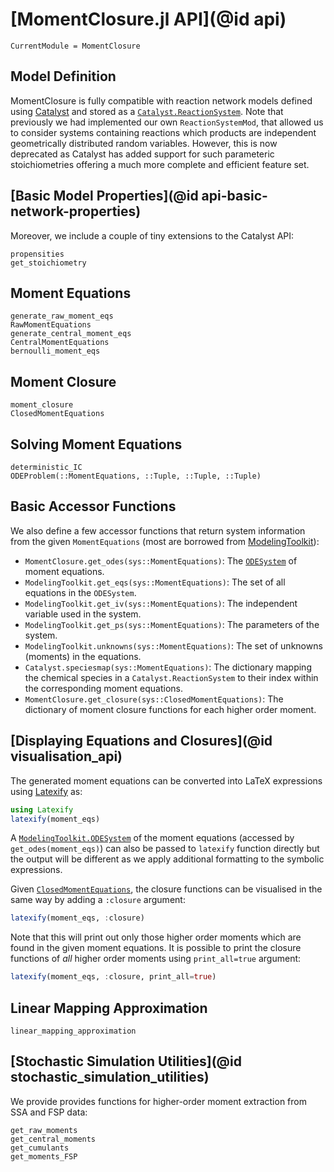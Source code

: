 # [MomentClosure.jl API](@id api)
```@meta
CurrentModule = MomentClosure
```

## Model Definition

MomentClosure is fully compatible with reaction network models defined using [Catalyst](https://github.com/SciML/Catalyst.jl) and stored as a [`Catalyst.ReactionSystem`](https://docs.sciml.ai/Catalyst/stable/api/core_api/#Catalyst.ReactionSystem). Note that previously we had implemented our own `ReactionSystemMod`, that allowed us to consider systems containing reactions which products are independent geometrically distributed random variables. However, this is now deprecated as Catalyst has added support for such parameteric stoichiometries offering a much more complete and efficient feature set.

## [Basic Model Properties](@id api-basic-network-properties)

Moreover, we include a couple of tiny extensions to the Catalyst API:

```@docs
propensities
get_stoichiometry
```

## Moment Equations

```@docs
generate_raw_moment_eqs
RawMomentEquations
generate_central_moment_eqs
CentralMomentEquations
bernoulli_moment_eqs
```

## Moment Closure

```@docs
moment_closure
ClosedMomentEquations
```

## Solving Moment Equations

```@docs
deterministic_IC
ODEProblem(::MomentEquations, ::Tuple, ::Tuple, ::Tuple)
```

## Basic Accessor Functions

We also define a few accessor functions that return system information from the given `MomentEquations` (most are borrowed from [ModelingToolkit](https://docs.sciml.ai/ModelingToolkit/stable/systems/ODESystem/#Composition-and-Accessor-Functions)):

* `MomentClosure.get_odes(sys::MomentEquations)`: The [`ODESystem`](https://mtk.sciml.ai/stable/systems/ODESystem/) of moment equations.
* `ModelingToolkit.get_eqs(sys::MomentEquations)`: The set of all equations in the `ODESystem`.
* `ModelingToolkit.get_iv(sys::MomentEquations)`: The independent variable used in the system.
* `ModelingToolkit.get_ps(sys::MomentEquations)`: The parameters of the system.
* `ModelingToolkit.unknowns(sys::MomentEquations)`: The set of unknowns (moments) in the equations.
* `Catalyst.speciesmap(sys::MomentEquations)`: The dictionary mapping the chemical species in a `Catalyst.ReactionSystem` to their index within the corresponding moment equations.
* `MomentClosure.get_closure(sys::ClosedMomentEquations)`: The dictionary of moment closure functions for each higher order moment.

## [Displaying Equations and Closures](@id visualisation_api)

The generated moment equations can be converted into LaTeX expressions using [Latexify](https://github.com/korsbo/Latexify.jl) as:
```julia
using Latexify
latexify(moment_eqs)
```
A [`ModelingToolkit.ODESystem`](https://mtk.sciml.ai/stable/systems/ODESystem/) of the moment equations (accessed by `get_odes(moment_eqs)`) can also be passed to `latexify` function directly but the output will be different as we apply additional formatting to the symbolic expressions.

Given [`ClosedMomentEquations`](@ref), the closure functions can be visualised in the same way by adding a `:closure` argument:
```julia
latexify(moment_eqs, :closure)
```
Note that this will print out only those higher order moments which are found in the given moment equations. It is possible to print the closure functions of *all* higher order moments using `print_all=true` argument:
```julia
latexify(moment_eqs, :closure, print_all=true)
```

## Linear Mapping Approximation

```@docs
linear_mapping_approximation
```

## [Stochastic Simulation Utilities](@id stochastic_simulation_utilities)

We provide provides functions for higher-order moment extraction from SSA and FSP data:
```@docs
get_raw_moments
get_central_moments
get_cumulants
get_moments_FSP
```
